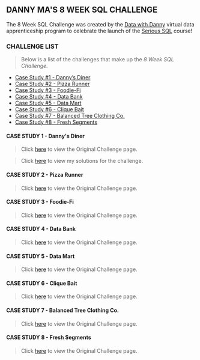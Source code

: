 ## DANNY MA'S 8 WEEK SQL CHALLENGE
The 8 Week SQL Challenge was created by the [Data with Danny](https://www.datawithdanny.com/) 
virtual data apprenticeship program to celebrate the launch of the [Serious SQL](https://bit.ly/3gWUT2G) course!

### CHALLENGE LIST
> Below is a list of the challenges that make up the *8 Week SQL Challenge.*

- [Case Study #1 - Danny’s Diner](#case-study-1---dannys-diner)
- [Case Study #2 - Pizza Runner](#case-study-2---pizza-runner)
- [Case Study #3 - Foodie-Fi](#case-study-3---foodie-fi)
- [Case Study #4 - Data Bank](#case-study-4---data-bank)
- [Case Study #5 - Data Mart](#case-study-5---data-mart)
- [Case Study #6 - Clique Bait](#case-study-6---clique-bait)
- [Case Study #7 - Balanced Tree Clothing Co.](#case-study-7---balanced-tree-clothing-co)
- [Case Study #8 - Fresh Segments](#case-study-8---fresh-segments)



#### CASE STUDY 1 - Danny's Diner
>Click [here](https://8weeksqlchallenge.com/case-study-1) to view the Original Challenge page.

>Click [here](https://github.com/Data-Bishop/Danny-Ma-Case-Study-1.git) to view my solutions for the challenge.


#### CASE STUDY 2 - Pizza Runner
>Click [here](https://8weeksqlchallenge.com/case-study-2) to view the Original Challenge page.


#### CASE STUDY 3 - Foodie-Fi
>Click [here](https://8weeksqlchallenge.com/case-study-3) to view the Original Challenge page.


#### CASE STUDY 4 - Data Bank
>Click [here](https://8weeksqlchallenge.com/case-study-4) to view the Original Challenge page.


#### CASE STUDY 5 - Data Mart
>Click [here](https://8weeksqlchallenge.com/case-study-5) to view the Original Challenge page.


#### CASE STUDY 6 - Clique Bait
>Click [here](https://8weeksqlchallenge.com/case-study-6) to view  the Original Challenge page.


#### CASE STUDY 7 - Balanced Tree Clothing Co.
>Click [here](https://8weeksqlchallenge.com/case-study-7) to view the Original Challenge page.


#### CASE STUDY 8 - Fresh Segments
>Click [here](https://8weeksqlchallenge.com/case-study-8) to view the Original Challenge page.